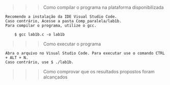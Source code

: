 >>> Como compilar o programa na plataforma disponibilizada

    Recomendo a instalação da IDE Visual Studio Code.
    Caso contrário, Acesse a pasta Comp_paralela/lab1b.
    Para compilar o programa, utilize o gcc. 

        $ gcc lab1b.c -o lab1b

>>> Como executar o programa

    Abra o arquivo no Visual Studio Code. Para executar use o comando CTRL + ALT + N.
    Caso contrário, use $ ./lab1b.
    
    
>>> Como comprovar que os resultados propostos foram alcançados
